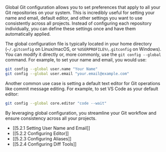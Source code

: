 Global Git configuration allows you to set preferences that apply to all your Git repositories on your system. This is incredibly useful for setting your name and email, default editor, and other settings you want to use consistently across all projects. Instead of configuring each repository individually, you can define these settings once and have them automatically applied.

The global configuration file is typically located in your home directory (`~/.gitconfig` on Linux/macOS, or `%USERPROFILE%\.gitconfig` on Windows). You can modify it directly or, more commonly, use the `git config --global` command. For example, to set your name and email, you would use:

```bash
git config --global user.name "Your Name"
git config --global user.email "your.email@example.com"
```

Another common use case is setting a default text editor for Git operations like commit message editing. For example, to set VS Code as your default editor:

```bash
git config --global core.editor "code --wait"
```

By leveraging global configuration, you streamline your Git workflow and ensure consistency across all your projects.

- [[5.2.1 Setting User Name and Email]]
- [[5.2.2 Configuring Editor]]
- [[5.2.3 Configuring Aliases]]
- [[5.2.4 Configuring Diff Tools]]